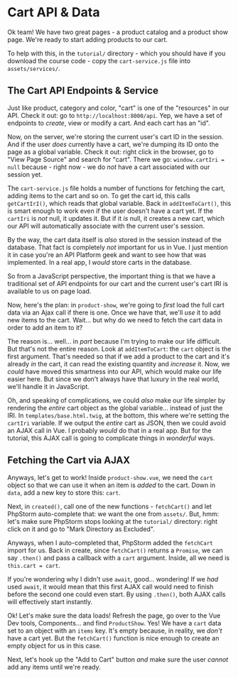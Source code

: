 # Cart API & Data

Ok team! We have two great pages - a product catalog and a product show page.
We're ready to start adding products to our cart.

To help with this, in the `tutorial/` directory - which you should have if you
download the course code - copy the `cart-service.js` file into
`assets/services/`.

## The Cart API Endpoints & Service

Just like product, category and color, "cart" is one of the "resources" in our
API. Check it out: go to `http://localhost:8000/api`. Yep, we have a set of
endpoints to *create*, view or modify a cart. And each cart has an "id".

Now, on the server, we're storing the current user's cart ID in the session. And
if the user *does* currently have a cart, we're dumping its ID onto the page as a
global variable. Check it out: right click in the browser, go to "View Page Source"
and search for "cart". There we go: `window.cartIri = null` because - right now -
we do *not* have a cart associated with our session yet.

The `cart-service.js` file holds a number of functions for fetching the cart, adding
items to the cart and so on. To get the cart id, this calls `getCartIrI()`, which
reads that global variable. Back in `addItemToCart()`, this is smart
enough to work even if the user doesn't have a cart yet. If the `cartIri` is *not*
null, it updates it. But if it *is* null, it creates a new cart, which our API
will automatically associate with the current user's session.

By the way, the cart data itself is *also* stored in the session instead of the
database. That fact is completely *not* important for us in Vue. I just mention
it in case you're an API Platform geek and want to see how that was implemented.
In a real app, I *would* store carts in the database.

So from a JavaScript perspective, the important thing is that we have a traditional
set of API endpoints for our cart and the current user's cart IRI is available
to us on page load.

Now, here's the plan: in `product-show`, we're going to *first* load the full cart
data via an Ajax call if there is one. Once we have that, we'll *use* it to add
new items to the cart. Wait... but why do we need to fetch the cart data in order
to add an item to it?

The reason is... well... in *part* because I'm trying to make our life difficult.
But that's not the entire reason. Look at `addItemToCart`: the `cart` object is
the first argument. That's needed so that if we add a product to the cart and it's
already *in* the cart, it can read the existing quantity and *increase* it. Now,
we *could* have moved this smartness into our API, which would make our life easier
here. But since we don't always have that luxury in the real world, we'll handle it
in JavaScript.

Oh, and speaking of complications, we could *also* make our life simpler by
rendering the *entire* cart object as the global variable... instead of just the
IRI. In `templates/base.html.twig`, at the bottom, this where we're setting
the `cartIri` variable. If we output the *entire* cart as JSON, then we could
avoid an AJAX call in Vue. I probably *would* do that in a real app. But for the
tutorial, this AJAX call is going to complicate things in *wonderful* ways.

## Fetching the Cart via AJAX

Anyways, let's get to work! Inside `product-show.vue`, we need the `cart` object
so that we can use it when an item is *added* to the cart. Down in `data`, add
a new key to store this: `cart`.

Next, in `created()`, call one of the new functions - `fetchCart()` and let
PhpStorm auto-complete that: we want the one from `assets/`. But, hmm: let's make
sure PhpStorm stops looking at the `tutorial/` directory: right click on it and go
to "Mark Directory as Excluded".

Anyways, when I auto-completed that, PhpStorm added the `fetchCart` import for us.
Back in create, since `fetchCart()` returns a `Promise`, we can say `.then()`
and pass a callback with a `cart` argument. Inside, all we need is
`this.cart = cart`.

If you're wondering why I didn't use `await`, good... wondering! If we *had* used
`await`, it would mean that this first AJAX call would need to finish before the
second one could even start. By using `.then()`, both AJAX calls will effectively
start instantly.

Ok! Let's make sure the data loads! Refresh the page, go over to the Vue Dev
tools, Components... and find `ProductShow`. Yes! We have a `cart` data set to
an object with an `items` key. It's empty because, in reality, we *don't* have
a cart yet. But the `fetchCart()` function is nice enough to create an empty object
for us in this case.

Next, let's hook up the "Add to Cart" button *and* make sure the user *cannot*
add any items until we're ready.
